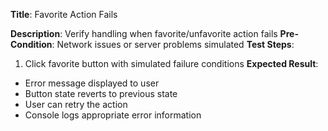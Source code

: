 **Title**: Favorite Action Fails

**Description**: Verify handling when favorite/unfavorite action fails
**Pre-Condition**: Network issues or server problems simulated
**Test Steps**:
1. Click favorite button with simulated failure conditions
**Expected Result**:
- Error message displayed to user
- Button state reverts to previous state
- User can retry the action
- Console logs appropriate error information